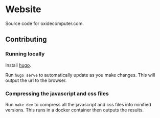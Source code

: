 # Website

Source code for oxidecomputer.com.

## Contributing

### Running locally

Install [hugo](https://gohugo.io/).

Run `hugo serve` to automatically update as you make changes. This will output
the url to the browser.

### Compressing the javascript and css files

Run `make dev` to compress all the javascript and css files into minified
versions. This runs in a docker container then outputs the results.
